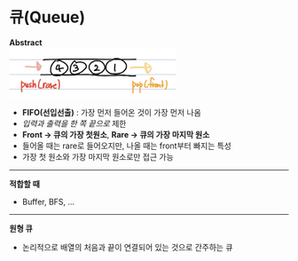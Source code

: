# 큐(Queue)
**Abstract**  
<img width="300" src="./images/Queue.jpg">
  - **FIFO(선입선출)** : 가장 먼저 들어온 것이 가장 먼저 나옴
  - *입력과 출력을 한 쪽 끝으로* 제한
  - **Front -> 큐의 가장 첫원소**, **Rare -> 큐의 가장 마지막 원소**
  - 들어올 때는 rare로 들어오지만, 나올 때는 front부터 빠지는 특성
  - 가장 첫 원소와 가장 마지막 원소로만 접근 가능

---
**적합할 때**
  - Buffer, BFS, ...

---
**원형 큐**
  - 논리적으로 배열의 처음과 끝이 연결되어 있는 것으로 간주하는 큐
